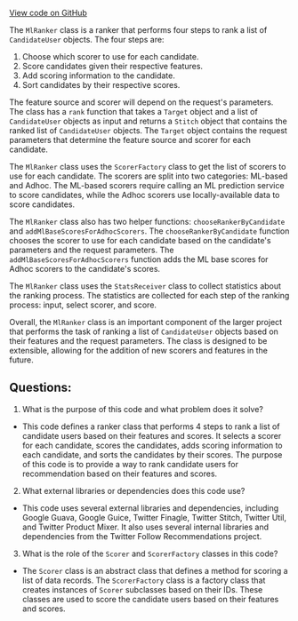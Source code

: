 [View code on GitHub](https://github.com/misbahsy/the-algorithm/follow-recommendations-service/common/src/main/scala/com/twitter/follow_recommendations/common/rankers/ml_ranker/ranking/MlRanker.scala)

The `MlRanker` class is a ranker that performs four steps to rank a list of `CandidateUser` objects. The four steps are:

1. Choose which scorer to use for each candidate.
2. Score candidates given their respective features.
3. Add scoring information to the candidate.
4. Sort candidates by their respective scores.

The feature source and scorer will depend on the request's parameters. The class has a `rank` function that takes a `Target` object and a list of `CandidateUser` objects as input and returns a `Stitch` object that contains the ranked list of `CandidateUser` objects. The `Target` object contains the request parameters that determine the feature source and scorer for each candidate.

The `MlRanker` class uses the `ScorerFactory` class to get the list of scorers to use for each candidate. The scorers are split into two categories: ML-based and Adhoc. The ML-based scorers require calling an ML prediction service to score candidates, while the Adhoc scorers use locally-available data to score candidates.

The `MlRanker` class also has two helper functions: `chooseRankerByCandidate` and `addMlBaseScoresForAdhocScorers`. The `chooseRankerByCandidate` function chooses the scorer to use for each candidate based on the candidate's parameters and the request parameters. The `addMlBaseScoresForAdhocScorers` function adds the ML base scores for Adhoc scorers to the candidate's scores.

The `MlRanker` class uses the `StatsReceiver` class to collect statistics about the ranking process. The statistics are collected for each step of the ranking process: input, select scorer, and score.

Overall, the `MlRanker` class is an important component of the larger project that performs the task of ranking a list of `CandidateUser` objects based on their features and the request parameters. The class is designed to be extensible, allowing for the addition of new scorers and features in the future.
## Questions: 
 1. What is the purpose of this code and what problem does it solve?
- This code defines a ranker class that performs 4 steps to rank a list of candidate users based on their features and scores. It selects a scorer for each candidate, scores the candidates, adds scoring information to each candidate, and sorts the candidates by their scores. The purpose of this code is to provide a way to rank candidate users for recommendation based on their features and scores.

2. What external libraries or dependencies does this code use?
- This code uses several external libraries and dependencies, including Google Guava, Google Guice, Twitter Finagle, Twitter Stitch, Twitter Util, and Twitter Product Mixer. It also uses several internal libraries and dependencies from the Twitter Follow Recommendations project.

3. What is the role of the `Scorer` and `ScorerFactory` classes in this code?
- The `Scorer` class is an abstract class that defines a method for scoring a list of data records. The `ScorerFactory` class is a factory class that creates instances of `Scorer` subclasses based on their IDs. These classes are used to score the candidate users based on their features and scores.